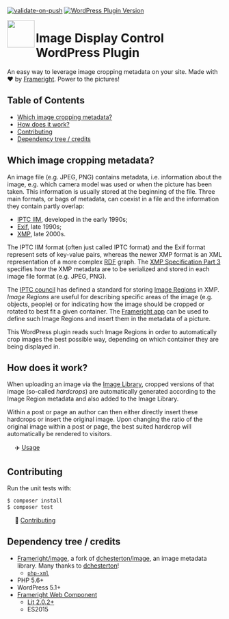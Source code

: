 [![validate-on-push](https://github.com/Frameright/image-display-control-wordpress/actions/workflows/validate-on-push.yml/badge.svg)](https://github.com/Frameright/image-display-control-wordpress/actions/workflows/validate-on-push.yml)
[![WordPress Plugin Version](https://img.shields.io/wordpress/plugin/v/image-display-control)](https://wordpress.org/plugins/image-display-control/)

[<img src="https://avatars.githubusercontent.com/u/35964478?s=200&v=4" align="left" width="64" height="64">](https://frameright.io)

# Image Display Control WordPress Plugin

An easy way to leverage image cropping metadata on your site. Made with :heart:
by [Frameright](https://frameright.io). Power to the pictures!

## Table of Contents

<!-- toc -->

- [Which image cropping metadata?](#which-image-cropping-metadata)
- [How does it work?](#how-does-it-work)
- [Contributing](#contributing)
- [Dependency tree / credits](#dependency-tree--credits)

<!-- tocstop -->

## Which image cropping metadata?

An image file (e.g. JPEG, PNG) contains metadata, i.e. information about the
image, e.g. which camera model was used or when the picture has been taken.
This information is usually stored at the beginning of the file. Three main
formats, or bags of metadata, can coexist in a file and the information they
contain partly overlap:

- [IPTC IIM](https://en.wikipedia.org/wiki/IPTC_Information_Interchange_Model),
  developed in the early 1990s;
- [Exif](https://en.wikipedia.org/wiki/Exif), late 1990s;
- [XMP](https://en.wikipedia.org/wiki/Extensible_Metadata_Platform), late 2000s.

The IPTC IIM format (often just called IPTC format) and the Exif format
represent sets of key-value pairs, whereas the newer XMP format is an XML
representation of a more complex
[RDF](https://en.wikipedia.org/wiki/Resource_Description_Framework) graph. The
[XMP Specification Part 3](https://developer.adobe.com/xmp/docs/XMPSpecifications/)
specifies how the XMP metadata are to be serialized and stored in each image
file format (e.g. JPEG, PNG).

The
[IPTC council](https://en.wikipedia.org/wiki/International_Press_Telecommunications_Council)
has defined a standard for storing
[Image Regions](https://iptc.org/std/photometadata/specification/IPTC-PhotoMetadata#image-region)
in XMP. _Image Regions_ are useful for describing specific areas of the image
(e.g. objects, people) or for indicating how the image should be cropped or
rotated to best fit a given container. The
[Frameright app](https://frameright.app/) can be used to define such Image
Regions and insert them in the metadata of a picture.

This WordPress plugin reads such Image Regions in order to automatically crop
images the best possible way, depending on which container they are being
displayed in.

## How does it work?

When uploading an image via the
[Image Library](https://wordpress.org/support/article/using-images/), cropped
versions of that image (so-called _hardcrops_) are automatically generated
according to the Image Region metadata and also added to the Image Library.

Within a post or page an author can then either directly insert these hardcrops
or insert the original image. Upon changing the ratio of the original image
within a post or page, the best suited hardcrop will automatically be rendered
to visitors.

&emsp; :airplane: [Usage](docs/usage.md)

## Contributing

Run the unit tests with:

```bash
$ composer install
$ composer test
```

&emsp; :wrench: [Contributing](docs/contributing.md)

## Dependency tree / credits

- [Frameright/image](https://github.com/Frameright/image), a fork of
  [dchesterton/image](https://github.com/dchesterton/image), an image metadata
  library. Many thanks to [dchesterton](https://github.com/dchesterton)!
  - [`php-xml`](https://www.php.net/manual/en/book.dom.php)
- PHP 5.6+
- WordPress 5.1+
- [Frameright Web Component](https://github.com/AurelienLourot/frameright-web-component)
  - [Lit 2.0.2+](https://lit.dev/)
  - ES2015
